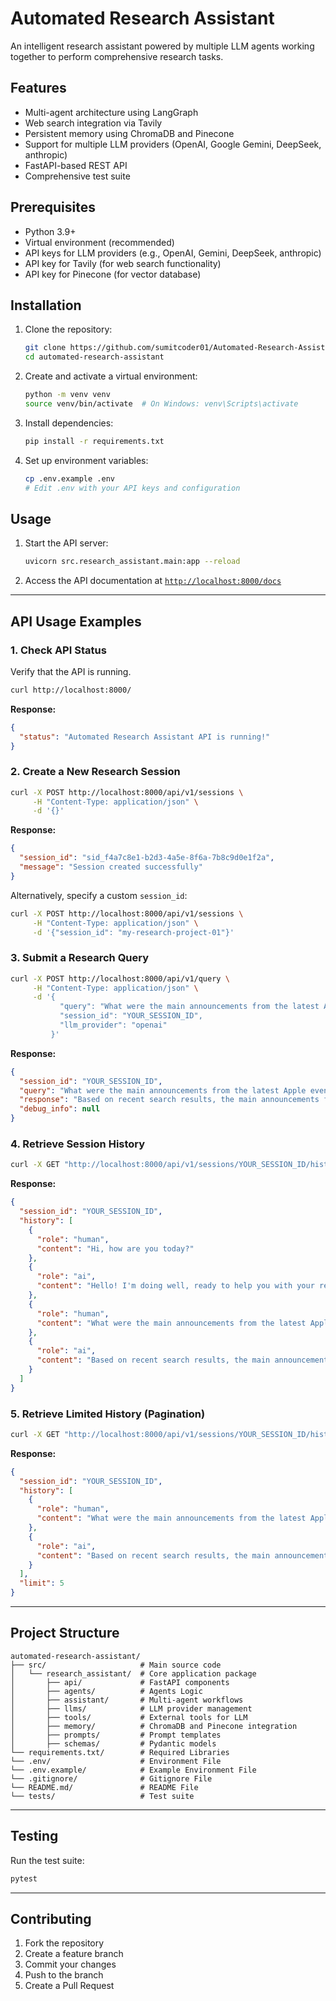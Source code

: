 # Automated Research Assistant

An intelligent research assistant powered by multiple LLM agents working together to perform comprehensive research tasks.

## Features

- Multi-agent architecture using LangGraph
- Web search integration via Tavily
- Persistent memory using ChromaDB and Pinecone
- Support for multiple LLM providers (OpenAI, Google Gemini, DeepSeek, anthropic)
- FastAPI-based REST API
- Comprehensive test suite

## Prerequisites

- Python 3.9+
- Virtual environment (recommended)
- API keys for LLM providers (e.g., OpenAI, Gemini, DeepSeek, anthropic)
- API key for Tavily (for web search functionality)
- API key for Pinecone (for vector database)

## Installation

1. Clone the repository:
   ```bash
   git clone https://github.com/sumitcoder01/Automated-Research-Assistant.git
   cd automated-research-assistant
   ```

2. Create and activate a virtual environment:
   ```bash
   python -m venv venv
   source venv/bin/activate  # On Windows: venv\Scripts\activate
   ```

3. Install dependencies:
   ```bash
   pip install -r requirements.txt
   ```

4. Set up environment variables:
   ```bash
   cp .env.example .env
   # Edit .env with your API keys and configuration
   ```

## Usage

1. Start the API server:
   ```bash
   uvicorn src.research_assistant.main:app --reload
   ```

2. Access the API documentation at [`http://localhost:8000/docs`](http://localhost:8000/docs)

---

## API Usage Examples

### 1. Check API Status
Verify that the API is running.
```bash
curl http://localhost:8000/
```
**Response:**
```json
{
  "status": "Automated Research Assistant API is running!"
}
```

### 2. Create a New Research Session
```bash
curl -X POST http://localhost:8000/api/v1/sessions \
     -H "Content-Type: application/json" \
     -d '{}'
```
**Response:**
```json
{
  "session_id": "sid_f4a7c8e1-b2d3-4a5e-8f6a-7b8c9d0e1f2a",
  "message": "Session created successfully"
}
```

Alternatively, specify a custom `session_id`:
```bash
curl -X POST http://localhost:8000/api/v1/sessions \
     -H "Content-Type: application/json" \
     -d '{"session_id": "my-research-project-01"}'
```

### 3. Submit a Research Query
```bash
curl -X POST http://localhost:8000/api/v1/query \
     -H "Content-Type: application/json" \
     -d '{
           "query": "What were the main announcements from the latest Apple event?",
           "session_id": "YOUR_SESSION_ID",
           "llm_provider": "openai"
         }'
```
**Response:**
```json
{
  "session_id": "YOUR_SESSION_ID",
  "query": "What were the main announcements from the latest Apple event?",
  "response": "Based on recent search results, the main announcements from the latest Apple event included the new M-series chips, updates to the MacBook Pro line, and advancements in their augmented reality software framework...",
  "debug_info": null
}
```

### 4. Retrieve Session History
```bash
curl -X GET "http://localhost:8000/api/v1/sessions/YOUR_SESSION_ID/history"
```
**Response:**
```json
{
  "session_id": "YOUR_SESSION_ID",
  "history": [
    {
      "role": "human",
      "content": "Hi, how are you today?"
    },
    {
      "role": "ai",
      "content": "Hello! I'm doing well, ready to help you with your research. What can I assist you with?"
    },
    {
      "role": "human",
      "content": "What were the main announcements from the latest Apple event?"
    },
    {
      "role": "ai",
      "content": "Based on recent search results, the main announcements from the latest Apple event included the new M-series chips, updates to the MacBook Pro line, and advancements in their augmented reality software framework..."
    }
  ]
}
```

### 5. Retrieve Limited History (Pagination)
```bash
curl -X GET "http://localhost:8000/api/v1/sessions/YOUR_SESSION_ID/history?limit=5"
```
**Response:**
```json
{
  "session_id": "YOUR_SESSION_ID",
  "history": [
    {
      "role": "human",
      "content": "What were the main announcements from the latest Apple event?"
    },
    {
      "role": "ai",
      "content": "Based on recent search results, the main announcements from the latest Apple event included the new M-series chips, updates to the MacBook Pro line, and advancements in their augmented reality software framework..."
    }
  ],
  "limit": 5
}
```

---

## Project Structure

```
automated-research-assistant/
├── src/                     # Main source code
│   └── research_assistant/  # Core application package
│       ├── api/             # FastAPI components
│       ├── agents/          # Agents Logic
│       ├── assistant/       # Multi-agent workflows
│       ├── llms/            # LLM provider management
│       ├── tools/           # External tools for LLM
│       ├── memory/          # ChromaDB and Pinecone integration
│       ├── prompts/         # Prompt templates
│       ├── schemas/         # Pydantic models
└── requirements.txt/        # Required Libraries
└── .env/                    # Environment File
└── .env.example/            # Example Environment File
└── .gitignore/              # Gitignore File
└── README.md/               # README File
└── tests/                   # Test suite
```

---

## Testing

Run the test suite:
```bash
pytest
```

---

## Contributing

1. Fork the repository  
2. Create a feature branch  
3. Commit your changes  
4. Push to the branch  
5. Create a Pull Request  

